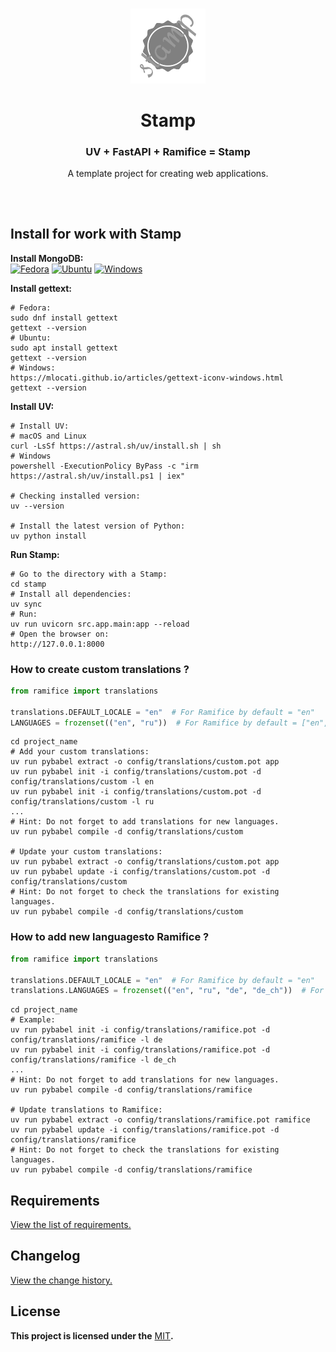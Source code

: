 <div align="center">
 <br>
  <p align="center">
    <a href="https://github.com/kebasyaty/stamp">
      <img
        height="120"
        alt="Logo"
        src="https://raw.githubusercontent.com/kebasyaty/stamp/main/assets/logo.svg">
    </a>
  </p>
  <p>
    <h1>Stamp</h1>
    <h3>UV + FastAPI + Ramifice = Stamp</h3>
    <p align="center">
      A template project for creating web applications.
    </p>
  </p>
</div>

##

<br>

## Install for work with Stamp

**Install MongoDB:**<br>
[![Fedora](https://img.shields.io/badge/Fedora-294172?style=for-the-badge&logo=fedora&logoColor=white)](https://github.com/kebasyaty/stamp/blob/main/assets/FEDORA_INSTALL_MONGODB.md)
[![Ubuntu](https://img.shields.io/badge/Ubuntu-E95420?style=for-the-badge&logo=ubuntu&logoColor=white)](https://github.com/kebasyaty/stamp/blob/main/assets/UBUNTU_INSTALL_MONGODB.md)
[![Windows](https://img.shields.io/badge/Windows-0078D6?style=for-the-badge&logo=windows&logoColor=white)](https://www.mongodb.com/try/download/community)

**Install gettext:**

```shell
# Fedora:
sudo dnf install gettext
gettext --version
# Ubuntu:
sudo apt install gettext
gettext --version
# Windows:
https://mlocati.github.io/articles/gettext-iconv-windows.html
gettext --version
```

**Install UV:**

```shell
# Install UV:
# macOS and Linux
curl -LsSf https://astral.sh/uv/install.sh | sh
# Windows
powershell -ExecutionPolicy ByPass -c "irm https://astral.sh/uv/install.ps1 | iex"

# Checking installed version:
uv --version

# Install the latest version of Python:
uv python install
```

**Run Stamp:**

```shell
# Go to the directory with a Stamp:
cd stamp
# Install all dependencies:
uv sync
# Run:
uv run uvicorn src.app.main:app --reload
# Open the browser on:
http://127.0.0.1:8000
```

### How to create custom translations ?

```python
from ramifice import translations

translations.DEFAULT_LOCALE = "en"  # For Ramifice by default = "en"
LANGUAGES = frozenset(("en", "ru"))  # For Ramifice by default = ["en", "ru"]
```

```shell
cd project_name
# Add your custom translations:
uv run pybabel extract -o config/translations/custom.pot app
uv run pybabel init -i config/translations/custom.pot -d config/translations/custom -l en
uv run pybabel init -i config/translations/custom.pot -d config/translations/custom -l ru
...
# Hint: Do not forget to add translations for new languages.
uv run pybabel compile -d config/translations/custom

# Update your custom translations:
uv run pybabel extract -o config/translations/custom.pot app
uv run pybabel update -i config/translations/custom.pot -d config/translations/custom
# Hint: Do not forget to check the translations for existing languages.
uv run pybabel compile -d config/translations/custom
```

### How to add new languages ​​to Ramifice ?

```python
from ramifice import translations

translations.DEFAULT_LOCALE = "en"  # For Ramifice by default = "en"
translations.LANGUAGES = frozenset(("en", "ru", "de", "de_ch"))  # For Ramifice by default = ["en", "ru"]
```

```shell
cd project_name
# Example:
uv run pybabel init -i config/translations/ramifice.pot -d config/translations/ramifice -l de
uv run pybabel init -i config/translations/ramifice.pot -d config/translations/ramifice -l de_ch
...
# Hint: Do not forget to add translations for new languages.
uv run pybabel compile -d config/translations/ramifice

# Update translations to Ramifice:
uv run pybabel extract -o config/translations/ramifice.pot ramifice
uv run pybabel update -i config/translations/ramifice.pot -d config/translations/ramifice
# Hint: Do not forget to check the translations for existing languages.
uv run pybabel compile -d config/translations/ramifice
```

## Requirements

[View the list of requirements.](https://github.com/kebasyaty/stamp/blob/main/REQUIREMENTS.md "View the list of requirements.")

## Changelog

[View the change history.](https://github.com/kebasyaty/stamp/blob/main/CHANGELOG.md "Changelog")

## License

**This project is licensed under the** [MIT](https://github.com/kebasyaty/stamp/blob/main/LICENSE "MIT")**.**
